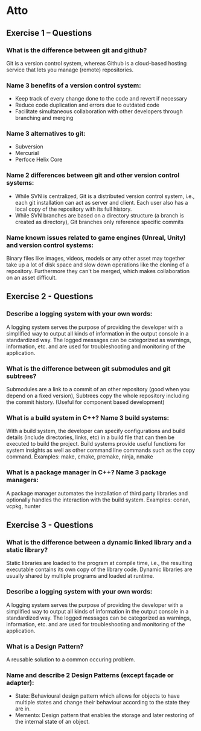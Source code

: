 # Atto
## Exercise 1 – Questions
### What is the difference between git and github?
Git is a version control system, whereas Github is a cloud-based hosting service that lets you manage (remote) repositories.
### Name 3 benefits of a version control system:
- Keep track of every change done to the code and revert if necessary
- Reduce code duplication and errors due to outdated code
- Facilitate simultaneous collaboration with other developers through branching and merging
### Name 3 alternatives to git:
- Subversion
- Mercurial
- Perfoce Helix Core
### Name 2 differences between git and other version control systems:
- While SVN is centralized, Git is a distributed version control system, i.e., each git installation can act as server and client. Each user also has a local copy of the repository with its full history.
- While SVN branches are based on a directory structure (a branch is created as directory), Git branches only reference specific commits
### Name known issues related to game engines (Unreal, Unity) and version control systems:
Binary files like images, videos, models or any other asset may together take up a lot of disk space and slow down operations like the cloning of a repository. Furthermore they can't be merged, which makes collaboration on an asset difficult.

## Exercise 2 - Questions
### Describe a logging system with your own words:
A logging system serves the purpose of providing the developer with a simplified way to output all kinds of information in the output console in a standardized way. The logged messages can be categorized as warnings, information, etc. and are used for troubleshooting and monitoring of the application.
### What is the difference between git submodules and git subtrees?
Submodules are a link to a commit of an other repository (good when you depend on a fixed version),
Subtrees copy the whole repository including the commit history. (Useful for component based development)
### What is a build system in C++? Name 3 build systems:
With a build system, the developer can specify configurations and build details (include directories, links, etc) in a build file that can then be executed to build the project. Build systems provide useful functions for system insights as well as other command line commands such as the copy command.
Examples: make, cmake, premake, ninja, nmake
### What is a package manager in C++? Name 3 package managers:
A package manager automates the installation of third party libraries and optionally handles the interaction with the build system.
Examples: conan, vcpkg, hunter

## Exercise 3 - Questions
### What is the difference between a dynamic linked library and a static library?
Static libraries are loaded to the program at compile time, i.e., the resulting executable contains its own copy of the library code. Dynamic libraries are usually shared by multiple programs and loaded at runtime.
### Describe a logging system with your own words:
A logging system serves the purpose of providing the developer with a simplified way to output all kinds of information in the output console in a standardized way. The logged messages can be categorized as warnings, information, etc. and are used for troubleshooting and monitoring of the application.
### What is a Design Pattern?
A reusable solution to a common occuring problem.
### Name and describe 2 Design Patterns (except façade or adapter):
- State: Behavioural design pattern which allows for objects to have multiple states and change their behaviour according to the state they are in.
- Memento: Design pattern that enables the storage and later restoring of the internal state of an object.